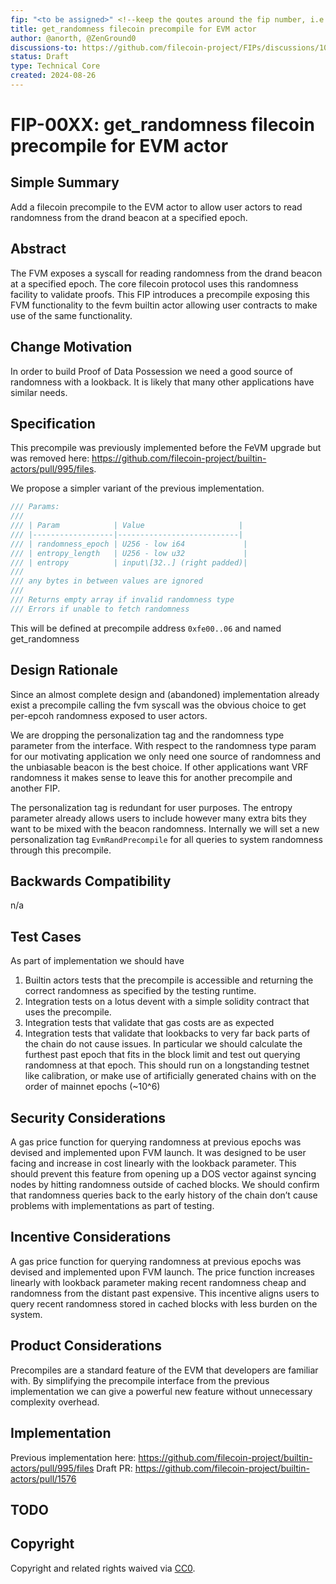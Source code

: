 ```yaml
---
fip: "<to be assigned>" <!--keep the qoutes around the fip number, i.e: `fip: "0001"`-->
title: get_randomness filecoin precompile for EVM actor 
author: @anorth, @ZenGround0
discussions-to: https://github.com/filecoin-project/FIPs/discussions/1051
status: Draft
type: Technical Core
created: 2024-08-26
---
```


<!--You can leave these HTML comments in your merged FIP and delete the visible duplicate text guides, they will not appear and may be helpful to refer to if you edit it again. This is the suggested template for new FIPs. Note that a FIP number will be assigned by an editor. When opening a pull request to submit your FIP, please use an abbreviated title in the filename, `fip-draft_title_abbrev.md`. The title should be 44 characters or less.-->


# FIP-00XX: get_randomness filecoin precompile for EVM actor 

## Simple Summary
<!--"If you can't explain it simply, you don't understand it well enough." Provide a simplified and layman-accessible explanation of the FIP.-->
Add a filecoin precompile to the EVM actor to allow user actors to read randomness from the drand beacon at a specified epoch.

## Abstract
<!--A short (~200 word) description of the technical issue being addressed.-->
The FVM exposes a syscall for reading randomness from the drand beacon at a specified epoch. The core filecoin protocol uses this randomness facility to validate proofs.  This FIP introduces a precompile exposing this FVM functionality to the fevm builtin actor allowing user contracts to make use of the same functionality.

## Change Motivation
<!--The motivation is critical for FIPs that want to change the Filecoin protocol. It should clearly explain why the existing protocol specification is inadequate to address the problem that the FIP solves. FIP submissions without sufficient motivation may be rejected outright.-->
In order to build Proof of Data Possession we need a good source of randomness with a lookback. It is likely that many other applications have similar needs.



## Specification
<!--The technical specification should describe the syntax and semantics of any new feature. The specification should be detailed enough to allow competing, interoperable implementations for any of the current Filecoin implementations. -->
This precompile was previously implemented before the FeVM upgrade but was removed here: https://github.com/filecoin-project/builtin-actors/pull/995/files.  

We propose a simpler variant of the previous implementation.

```rust
/// Params:
///
/// | Param            | Value                     |
/// |------------------|---------------------------|
/// | randomness_epoch | U256 - low i64             |
/// | entropy_length   | U256 - low u32             |
/// | entropy          | input\[32..] (right padded)|
///
/// any bytes in between values are ignored
///
/// Returns empty array if invalid randomness type
/// Errors if unable to fetch randomness
```

This will be defined at precompile address `0xfe00..06` and named get_randomness

## Design Rationale
<!--The rationale fleshes out the specification by describing what motivated the design and why particular design decisions were made. It should describe alternate designs that were considered and related work, e.g. how the feature is supported in other languages. The rationale may also provide evidence of consensus within the community, and should discuss important objections or concerns raised during discussion.-->
Since an almost complete design and (abandoned) implementation already exist  a precompile calling the fvm syscall was the obvious choice to get per-epcoh randomness exposed to user actors.

We are dropping the personalization tag and the randomness type parameter from the interface.  With respect to the randomness type param for our motivating application we only need one source of randomness and the unbiasable beacon is the best choice.  If other applications want VRF randomness it makes sense to leave this for another precompile and another FIP.

The personalization tag is redundant for user purposes.  The entropy parameter already allows users to include however many extra bits they want to be mixed with the beacon randomness.  Internally we will set a new personalization tag `EvmRandPrecompile` for all queries to system randomness through this precompile.  



## Backwards Compatibility
<!--All FIPs that introduce backwards incompatibilities must include a section describing these incompatibilities and their severity. The FIP must explain how the author proposes to deal with these incompatibilities. FIP submissions without a sufficient backwards compatibility treatise may be rejected outright.-->
n/a

## Test Cases
<!--Test cases for an implementation are mandatory for FIPs that are affecting consensus changes. Other FIPs can choose to include links to test cases if applicable.-->
As part of implementation we should have 
1. Builtin actors tests that the precompile is accessible and returning the correct randomness as specified by the testing runtime.  
2. Integration tests on a lotus devent with a simple solidity contract that uses the precompile.
3. Integration tests that validate that gas costs are as expected
4. Integration tests that validate that lookbacks to very far back parts of the chain do not cause issues.  In particular we should calculate the furthest past epoch that fits in the block limit and test out querying randomness at that epoch.  This should run on a longstanding testnet like calibration, or make use of artificially generated chains with on the order of mainnet epochs (~10^6)

## Security Considerations
<!--All FIPs must contain a section that discusses the security implications/considerations relevant to the proposed change. Include information that might be important for security discussions, surfaces risks and can be used throughout the life cycle of the proposal. E.g. include security-relevant design decisions, concerns, important discussions, implementation-specific guidance and pitfalls, an outline of threats and risks and how they are being addressed. FIP submissions missing the "Security Considerations" section will be rejected. A FIP cannot proceed to status "Final" without a Security Considerations discussion deemed sufficient by the reviewers.-->
A gas price function for querying randomness at previous epochs was devised and implemented upon FVM launch.  It was designed to be user facing and increase in cost linearly with the lookback parameter.  This should prevent this feature from opening up a DOS vector against syncing nodes by hitting randomness outside of cached blocks.  We should confirm that randomness queries back to the early history of the chain don’t cause problems with implementations as part of testing. 


## Incentive Considerations
<!--All FIPs must contain a section that discusses the incentive implications/considerations relative to the proposed change. Include information that might be important for incentive discussion. A discussion on how the proposed change will incentivize reliable and useful storage is required. FIP submissions missing the "Incentive Considerations" section will be rejected. An FIP cannot proceed to status "Final" without a Incentive Considerations discussion deemed sufficient by the reviewers.-->
A gas price function for querying randomness at previous epochs was devised and implemented upon FVM launch.  The price function increases linearly with lookback parameter making recent randomness cheap and randomness from the distant past expensive. This incentive aligns users to query recent randomness stored in cached blocks with less burden on the system.

## Product Considerations
<!--All FIPs must contain a section that discusses the product implications/considerations relative to the proposed change. Include information that might be important for product discussion. A discussion on how the proposed change will enable better storage-related goods and services to be developed on Filecoin. FIP submissions missing the "Product Considerations" section will be rejected. An FIP cannot proceed to status "Final" without a Product Considerations discussion deemed sufficient by the reviewers.-->
Precompiles are a standard feature of the EVM that developers are familiar with.  By simplifying the precompile interface from the previous implementation we can give a powerful new feature without unnecessary complexity overhead.

## Implementation
<!--The implementations must be completed before any core FIP is given status "Final", but it need not be completed before the FIP is accepted. While there is merit to the approach of reaching consensus on the specification and rationale before writing code, the principle of "rough consensus and running code" is still useful when it comes to resolving many discussions of API details.-->
Previous implementation here: https://github.com/filecoin-project/builtin-actors/pull/995/files
Draft PR: https://github.com/filecoin-project/builtin-actors/pull/1576

## TODO
<!--A section that lists any unresolved issues or tasks that are part of the FIP proposal. Examples of these include performing benchmarking to know gas fees, validate claims made in the FIP once the final implementation is ready, etc. A FIP can only move to a “Last Call” status once all these items have been resolved.-->


## Copyright
Copyright and related rights waived via [CC0](https://creativecommons.org/publicdomain/zero/1.0/).
